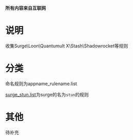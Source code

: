 **所有内容来自互联网**
# 说明
收集Surge\Loon\Quantumult X\Stash\Shadowrocket等规则
# 分类
命名规则为appname_rulename.list

[surge_stun.list](https://raw.githubusercontent.com/BlackCCCat/Rules/main/surge_stun.list)为surge的名为`stun`的规则
# 其他
待补充
